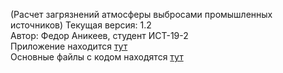 (Расчет загрязнений атмосферы выбросами промышленных источников)
Текущая версия: 1.2<br>
Автор: Федор Аникеев, студент ИСТ-19-2<br>
Приложение находится <a href="https://github.com/fedos3d/ecology_app_2/raw/master/Ecology-2/bin/Release/Ecology-2.exe">тут</a><br>
Основные файлы с кодом находятся <a href="https://github.com/fedos3d/ecology_app_2/tree/master/Ecology-2">тут</a>
